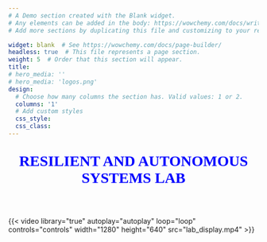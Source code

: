 ```yaml
---
# A Demo section created with the Blank widget.
# Any elements can be added in the body: https://wowchemy.com/docs/writing-markdown-latex/
# Add more sections by duplicating this file and customizing to your requirements.

widget: blank  # See https://wowchemy.com/docs/page-builder/
headless: true  # This file represents a page section.
weight: 5  # Order that this section will appear.
title:
# hero_media: ''
# hero_media: 'logos.png'
design:    
  # Choose how many columns the section has. Valid values: 1 or 2.
  columns: '1'
  # Add custom styles
  css_style:
  css_class:
---
```

<P style="font-family:Verdana; color:Blue; font-size: 30px; " align="center">
  <b>RESILIENT AND AUTONOMOUS SYSTEMS LAB </b>
  </p>
<br>

{{< video library="true" autoplay="autoplay" loop="loop" controls="controls" width="1280" height="640" src="lab_display.mp4" >}}
